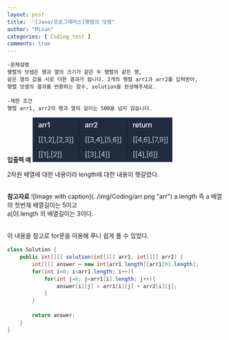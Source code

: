 ```yaml
---
layout: post
title:  "[Java/프로그래머스]행렬의 덧셈"
author: "Misun"
categories: [ Coding_test ]
comments: true
---
```

```
-문제설명
행렬의 덧셈은 행과 열의 크기가 같은 두 행렬의 같은 행, 
같은 열의 값을 서로 더한 결과가 됩니다. 2개의 행렬 arr1과 arr2를 입력받아, 
행렬 덧셈의 결과를 반환하는 함수, solution을 완성해주세요.

-제한 조건
행렬 arr1, arr2의 행과 열의 길이는 500을 넘지 않습니다.
```
<b>입출력 예</b>
![Image with caption](../img/Coding/13.png "output")
<br />

2차원 배열에 대한 내용이라 length에 대한 내용이 헷갈렸다.

<br />
<b>참고자료</b>
![Image with caption](../img/Coding/arr.png "arr")
a.length 즉  a 배열의 첫번재 배열길이는 5이고<br />
a[0].length 의 배열길이는 3이다.<br /><br />

이 내용을 참고로 for문을 이용해 푸니 쉽게 풀 수 있었다.

```java
class Solution {
    public int[][] solution(int[][] arr1, int[][] arr2) {
        int[][] answer = new int[arr1.length][arr1[0].length];
        for(int i=0; i<arr1.length; i++){
            for(int j=0; j<arr1[i].length; j++){
                answer[i][j] = arr1[i][j] + arr2[i][j]; 
            }
        }
        
        return answer;
    }
}
```